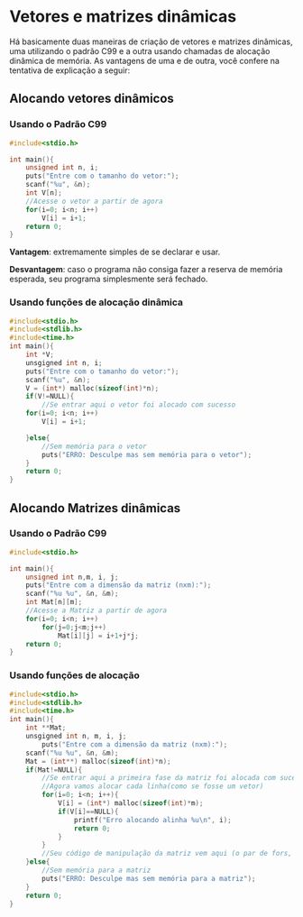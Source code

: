 # Vetores e matrizes dinâmicas
Há basicamente duas maneiras de criação de vetores e matrizes dinâmicas, uma utilizando o padrão C99 e a outra usando chamadas de alocação dinâmica de memória. As vantagens de uma e de outra, você confere na tentativa de explicação a seguir: 

## Alocando vetores dinâmicos
### Usando o Padrão C99 
``` c
#include<stdio.h>

int main(){
    unsigned int n, i;
    puts("Entre com o tamanho do vetor:");
    scanf("%u", &n);
    int V[n];
    //Acesse o vetor a partir de agora
    for(i=0; i<n; i++)
        V[i] = i+1;
    return 0;
}
```
**Vantagem**: extremamente simples de se declarar e usar. 

**Desvantagem**: caso o programa não consiga fazer a reserva de memória esperada, seu programa simplesmente será fechado. 

### Usando funções de alocação dinâmica

```c
#include<stdio.h>
#include<stdlib.h>
#include<time.h>
int main(){
    int *V;
    unsgigned int n, i;
    puts("Entre com o tamanho do vetor:");
    scanf("%u", &n);
    V = (int*) malloc(sizeof(int)*n);
    if(V!=NULL){
        //Se entrar aqui o vetor foi alocado com sucesso
    for(i=0; i<n; i++)
        V[i] = i+1;

    }else{
        //Sem memória para o vetor
        puts("ERRO: Desculpe mas sem memória para o vetor");
    }
    return 0;
}

```

## Alocando Matrizes dinâmicas
### Usando o Padrão C99 
```c
#include<stdio.h>

int main(){
    unsigned int n,m, i, j;
    puts("Entre com a dimensão da matriz (nxm):");
    scanf("%u %u", &n, &m);
    int Mat[n][m];
    //Acesse a Matriz a partir de agora
    for(i=0; i<n; i++)
        for(j=0;j<m;j++)
            Mat[i][j] = i+1+j*j;
    return 0;
}
```
### Usando funções de alocação
```c
#include<stdio.h>
#include<stdlib.h>
#include<time.h>
int main(){
    int **Mat;
    unsgigned int n, m, i, j;
        puts("Entre com a dimensão da matriz (nxm):");
    scanf("%u %u", &n, &m);
    Mat = (int**) malloc(sizeof(int)*n);
    if(Mat!=NULL){
        //Se entrar aqui a primeira fase da matriz foi alocada com sucesso
        //Agora vamos alocar cada linha(como se fosse um vetor)
        for(i=0; i<n; i++){
            V[i] = (int*) malloc(sizeof(int)*m);
            if(V[i]==NULL){
                printf("Erro alocando alinha %u\n", i);
                return 0;
            }
        }
        //Seu código de manipulação da matriz vem aqui (o par de fors, por exemplo)
    }else{
        //Sem memória para a matriz
        puts("ERRO: Desculpe mas sem memória para a matriz");
    }
    return 0;
}
